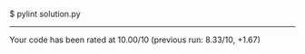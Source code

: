 $ pylint solution.py

--------------------------------------------------------------------
Your code has been rated at 10.00/10 (previous run: 8.33/10, +1.67)

